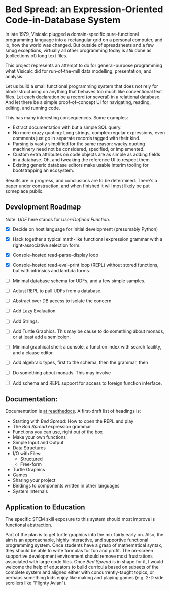 # Bed Spread: an Expression-Oriented Code-in-Database System

In late 1979, Visicalc plugged a domain-specific pure-functional programming language into a
rectangular grid on a personal computer, and lo, how the world was changed.
But outside of spreadsheets and a few smug exceptions,
virtually all other programming today is *still* done as (collections of)
long text files.

This project represents an attempt to do for general-purpose programming
what Visicalc did for run-of-the-mill data modelling, presentation, and analysis.

Let us build a small functional programming system that does not rely for block-structuring
on anything that behaves too much like conventional text files.
Let each declaration be a record (or several) in a relational database.
And let there be a simple proof-of-concept UI for navigating, reading, editing, and running code.

This has many interesting consequences. Some examples:

* Extract documentation with but a simple SQL query.
* No more crazy quoting: Long strings, complex regular expressions, even comments just go in separate records tagged with their kind.
* Parsing is vastly simplified for the same reason: wacky quoting machinery need not be considered, specified, or implemented.
* Custom extra attributes on code objects are as simple as adding fields in a database. Oh, and tweaking the reference UI to respect them.
* Existing generic database editors make usable interim tooling for bootstrapping an ecosystem.

Results are in progress, and conclusions are to be determined.
There's a paper under construction, and when finished it will most likely be put someplace public.

## Development Roadmap

Note: *UDF* here stands for *User-Defined Function*.

* [x] Decide on host language for initial development (presumably Python)
* [x] Hack together a typical math-like functional expression grammar with a right-associative selection form.
* [x] Console-hosted read-parse-display loop
* [x] Console-hosted read-eval-print loop (REPL) without stored functions, but with intrinsics and lambda forms.
* [ ] Minimal database schema for UDFs, and a few simple samples.
* [ ] Adjust REPL to pull UDFs from a database.
* [ ] Abstract over DB access to isolate the concern.
* [ ] Add Lazy Evaluation.
* [ ] Add Strings.
* [ ] Add Turtle Graphics. This may be cause to do something about monads, or at least add a semicolon.
* [ ] Minimal graphical shell: a console, a function index with search facility, and a clause editor.
* [ ] Add algebraic types, first to the schema, then the grammar, then
* [ ] Do something about monads. This may involve
* [ ] Add schema and REPL support for access to foreign function interface.


## Documentation:

Documentation is [at readthedocs](https://bedspread.readthedocs.io/en/latest/).
A first-draft list of headings is:

* Starting with *Bed Spread*: How to open the REPL and play
* The *Bed Spread* expression grammar
* Functions you can use, right out of the box
* Make your own functions
* Simple Input and Output
* Data Structures
* I/O with Files:
  * Structured
  * Free-form
* Turtle Graphics
* Games
* Sharing your project
* Bindings to components written in other languages
* System Internals

## Application to Education

The specific STEM skill exposure to this system should most improve is functional abstraction. 

Part of the plan is to get turtle graphics into the mix fairly early on.
Also, the aim is an approachable, highly interactive, and supportive functional programming system.
Once students have a grasp of mathematical syntax, they should be able to write formulas for fun and profit.
The on-screen supportive development environment should remove most frustrations associated with large code files.
Once *Bed Spread* is in shape for it, I would welcome the help of educators to build curricula based on
subsets of the complete system and aligned either with concurrently-taught topics,
or perhaps something kids enjoy like making and playing games (e.g. 2-D side scrollers like "Flighty Avian").

